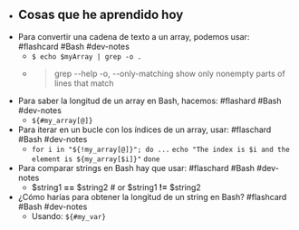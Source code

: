 - ## Cosas que he aprendido hoy
- Para convertir una cadena de texto a un array, podemos usar: #flashcard #Bash #dev-notes
	- `$ echo $myArray | grep -o .`
	- > grep --help
	  > -o, --only-matching       show only nonempty parts of lines that match
- Para saber la longitud de un array en Bash, hacemos: #flashard #Bash #dev-notes
	- `${#my_array[@]}`
- Para iterar en un bucle con los índices de un array, usar: #flaschard #Bash #dev-notes
	- `for i in "${!my_array[@]}"; do ...`
	      `echo "The index is $i and the element is ${my_array[$i]}"`
	  `done`
- Para comparar strings en Bash hay que usar: #flaschard #Bash #dev-notes
	- $string1 **==** $string2 # or $string1 **!=** $string2
- ¿Cómo harías para obtener la longitud de un string en Bash? #flashcard #Bash #dev-notes
	- Usando: `${#my_var}`